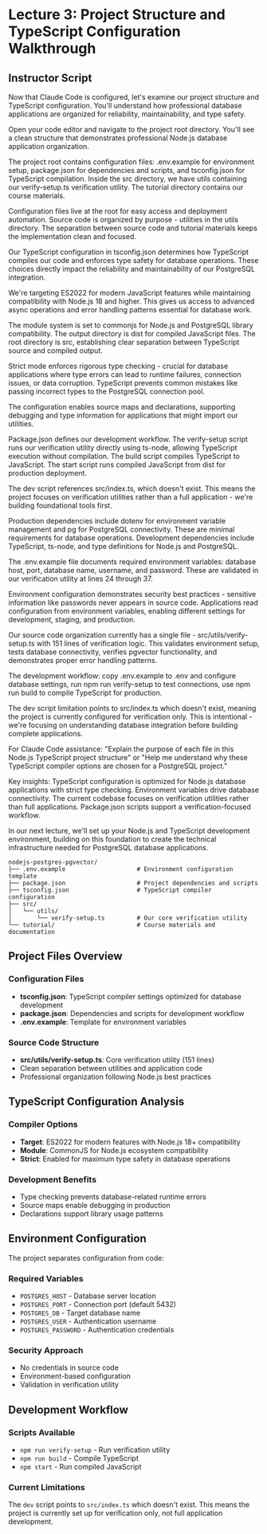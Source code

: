 # Lecture 3: Project Structure and TypeScript Configuration Walkthrough

## Instructor Script

Now that Claude Code is configured, let's examine our project structure and TypeScript configuration. You'll understand how professional database applications are organized for reliability, maintainability, and type safety.

Open your code editor and navigate to the project root directory. You'll see a clean structure that demonstrates professional Node.js database application organization.

The project root contains configuration files: .env.example for environment setup, package.json for dependencies and scripts, and tsconfig.json for TypeScript compilation. Inside the src directory, we have utils containing our verify-setup.ts verification utility. The tutorial directory contains our course materials.

Configuration files live at the root for easy access and deployment automation. Source code is organized by purpose - utilities in the utils directory. The separation between source code and tutorial materials keeps the implementation clean and focused.

Our TypeScript configuration in tsconfig.json determines how TypeScript compiles our code and enforces type safety for database operations. These choices directly impact the reliability and maintainability of our PostgreSQL integration.

We're targeting ES2022 for modern JavaScript features while maintaining compatibility with Node.js 18 and higher. This gives us access to advanced async operations and error handling patterns essential for database work.

The module system is set to commonjs for Node.js and PostgreSQL library compatibility. The output directory is dist for compiled JavaScript files. The root directory is src, establishing clear separation between TypeScript source and compiled output.

Strict mode enforces rigorous type checking - crucial for database applications where type errors can lead to runtime failures, connection issues, or data corruption. TypeScript prevents common mistakes like passing incorrect types to the PostgreSQL connection pool.

The configuration enables source maps and declarations, supporting debugging and type information for applications that might import our utilities.

Package.json defines our development workflow. The verify-setup script runs our verification utility directly using ts-node, allowing TypeScript execution without compilation. The build script compiles TypeScript to JavaScript. The start script runs compiled JavaScript from dist for production deployment.

The dev script references src/index.ts, which doesn't exist. This means the project focuses on verification utilities rather than a full application - we're building foundational tools first.

Production dependencies include dotenv for environment variable management and pg for PostgreSQL connectivity. These are minimal requirements for database operations. Development dependencies include TypeScript, ts-node, and type definitions for Node.js and PostgreSQL.

The .env.example file documents required environment variables: database host, port, database name, username, and password. These are validated in our verification utility at lines 24 through 37.

Environment configuration demonstrates security best practices - sensitive information like passwords never appears in source code. Applications read configuration from environment variables, enabling different settings for development, staging, and production.

Our source code organization currently has a single file - src/utils/verify-setup.ts with 151 lines of verification logic. This validates environment setup, tests database connectivity, verifies pgvector functionality, and demonstrates proper error handling patterns.

The development workflow: copy .env.example to .env and configure database settings, run npm run verify-setup to test connections, use npm run build to compile TypeScript for production.

The dev script limitation points to src/index.ts which doesn't exist, meaning the project is currently configured for verification only. This is intentional - we're focusing on understanding database integration before building complete applications.

For Claude Code assistance: "Explain the purpose of each file in this Node.js TypeScript project structure" or "Help me understand why these TypeScript compiler options are chosen for a PostgreSQL project."

Key insights: TypeScript configuration is optimized for Node.js database applications with strict type checking. Environment variables drive database connectivity. The current codebase focuses on verification utilities rather than full applications. Package.json scripts support a verification-focused workflow.

In our next lecture, we'll set up your Node.js and TypeScript development environment, building on this foundation to create the technical infrastructure needed for PostgreSQL database applications.

```
nodejs-postgres-pgvector/
├── .env.example                    # Environment configuration template
├── package.json                    # Project dependencies and scripts
├── tsconfig.json                   # TypeScript compiler configuration
├── src/
│   └── utils/
│       └── verify-setup.ts         # Our core verification utility
└── tutorial/                       # Course materials and documentation
```

## Project Files Overview

### Configuration Files
- **tsconfig.json**: TypeScript compiler settings optimized for database development
- **package.json**: Dependencies and scripts for development workflow
- **.env.example**: Template for environment variables

### Source Code Structure
- **src/utils/verify-setup.ts**: Core verification utility (151 lines)
- Clean separation between utilities and application code
- Professional organization following Node.js best practices

## TypeScript Configuration Analysis

### Compiler Options
- **Target**: ES2022 for modern features with Node.js 18+ compatibility
- **Module**: CommonJS for Node.js ecosystem compatibility
- **Strict**: Enabled for maximum type safety in database operations

### Development Benefits
- Type checking prevents database-related runtime errors
- Source maps enable debugging in production
- Declarations support library usage patterns

## Environment Configuration

The project separates configuration from code:

### Required Variables
- `POSTGRES_HOST` - Database server location
- `POSTGRES_PORT` - Connection port (default 5432)
- `POSTGRES_DB` - Target database name
- `POSTGRES_USER` - Authentication username
- `POSTGRES_PASSWORD` - Authentication credentials

### Security Approach
- No credentials in source code
- Environment-based configuration
- Validation in verification utility

## Development Workflow

### Scripts Available
- `npm run verify-setup` - Run verification utility
- `npm run build` - Compile TypeScript
- `npm start` - Run compiled JavaScript

### Current Limitations
The `dev` script points to `src/index.ts` which doesn't exist. This means the project is currently set up for verification only, not full application development.